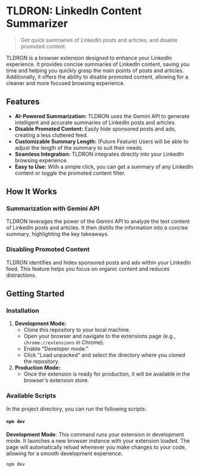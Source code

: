 # TLDRON: LinkedIn Content Summarizer

> Get quick summaries of LinkedIn posts and articles, and disable promoted content.

TLDRON is a browser extension designed to enhance your LinkedIn experience. It provides concise summaries of LinkedIn content, saving you time and helping you quickly grasp the main points of posts and articles. Additionally, it offers the ability to disable promoted content, allowing for a cleaner and more focused browsing experience.

## Features

*   **AI-Powered Summarization:** TLDRON uses the Gemini API to generate intelligent and accurate summaries of LinkedIn posts and articles.
*   **Disable Promoted Content:**  Easily hide sponsored posts and ads, creating a less cluttered feed.
*   **Customizable Summary Length:** (Future Feature) Users will be able to adjust the length of the summary to suit their needs.
*   **Seamless Integration:** TLDRON integrates directly into your LinkedIn browsing experience.
*   **Easy to Use:** With a simple click, you can get a summary of any LinkedIn content or toggle the promoted content filter.

## How It Works

### Summarization with Gemini API

TLDRON leverages the power of the Gemini API to analyze the text content of LinkedIn posts and articles. It then distills the information into a concise summary, highlighting the key takeaways.

### Disabling Promoted Content

TLDRON identifies and hides sponsored posts and ads within your LinkedIn feed. This feature helps you focus on organic content and reduces distractions.

## Getting Started

### Installation

1.  **Development Mode:**
    *   Clone this repository to your local machine.
    *   Open your browser and navigate to the extensions page (e.g., `chrome://extensions` in Chrome).
    *   Enable "Developer mode."
    *   Click "Load unpacked" and select the directory where you cloned the repository.
2.  **Production Mode:**
    *   Once the extension is ready for production, it will be available in the browser's extension store.

### Available Scripts

In the project directory, you can run the following scripts:

#### `npm dev`

**Development Mode**: This command runs your extension in development mode. It launches a new browser instance with your extension loaded. The page will automatically reload whenever you make changes to your code, allowing for a smooth development experience.

```bash
npm dev
